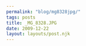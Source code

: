 ```yaml
---
permalink: "blog/mg8328jpg/"
tags: posts
title: _MG_8328.JPG
date: 2009-12-22
layout: layouts/post.njk
---
```


